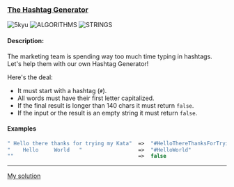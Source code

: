 ### [The Hashtag Generator](https://www.codewars.com/kata/52449b062fb80683ec000024/php)
![5kyu](https://img.shields.io/badge/5kyu-yellow)
![ALGORITHMS](https://img.shields.io/badge/ALGORITHMS-grey)
![STRINGS](https://img.shields.io/badge/STRINGS-grey)

#### Description:
The marketing team is spending way too much time typing in hashtags.
Let's help them with our own Hashtag Generator!

Here's the deal:

* It must start with a hashtag (`#`).
* All words must have their first letter capitalized.
* If the final result is longer than 140 chars it must return `false`.
* If the input or the result is an empty string it must return `false`.

#### Examples

```php
" Hello there thanks for trying my Kata"  =>  "#HelloThereThanksForTryingMyKata"
"    Hello     World   "                  =>  "#HelloWorld"
""                                        =>  false
```

---

[My solution](https://www.codewars.com/kata/reviews/5b86502c74457e695e0011d1/groups/638c6a4cf4dbd8000197ce55)
    